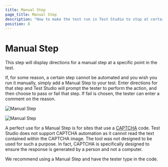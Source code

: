 ```yaml
---
title: Manual Step
page_title: Manual Step
description: "How to make the test run in Test Studio to stop at certain point of the execution and allow me to do something manually against the application under test. Can I insert a manual step in Test Studio test? Can I perform some manual actions during a test run in Test Studio"
position: 8
---
```

# Manual Step

This step will display directions for a manual step at a specific point in the test.

If, for some reason, a certain step cannot be automated and you wish you run it manually, simply add a Manual Step to your test. Enter directions for that step and Test Studio will prompt the tester to perform the action, and then choose to pass or fail that step. If fail is chosen, the tester can enter a comment on the reason.

![Manual Step](/img/features/custom-steps/manual-step/fig2.png)


![Manual Step](/img/features/custom-steps/manual-step/fig1.png)

A perfect use for a Manual Step is for sites that use a <a href="http://en.wikipedia.org/wiki/CAPTCHA" target="_blank">CAPTCHA</a> code. Test Studio does not support CAPTCHA automation as it cannot read the text contained within the CAPTCHA image. The tool was not designed to be used for such a purpose. In fact, CAPTCHA is specifically designed to ensure the response is generated by a person and not a computer.

We recommend using a Manual Step and have the tester type in the code.